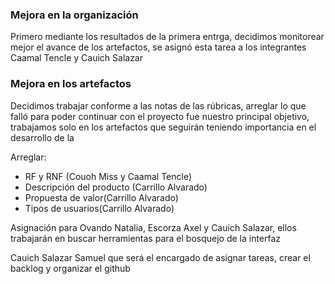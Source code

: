 ### Mejora en la organización

Primero mediante los resultados de la primera entrga, decidimos monitorear mejor el avance de los artefactos, se asignó esta tarea a los integrantes Caamal Tencle y Cauich Salazar

### Mejora en los artefactos
Decidimos trabajar conforme a las notas de las rúbricas, arreglar lo que falló para poder continuar con el proyecto fue nuestro principal objetivo, trabajamos solo en los artefactos que seguirán teniendo importancia en el desarrollo de la 

Arreglar:
- RF y RNF (Couoh Miss y Caamal Tencle)
- Descripción del producto (Carrillo Alvarado)
- Propuesta de valor(Carrillo Alvarado)
- Tipos de usuarios(Carrillo Alvarado)
 
 Asignación para Ovando Natalia, Escorza Axel y Cauich Salazar, ellos trabajarán en buscar herramientas para el bosquejo de la interfaz

Cauich Salazar Samuel que será el encargado de asignar tareas, crear el backlog y organizar el github